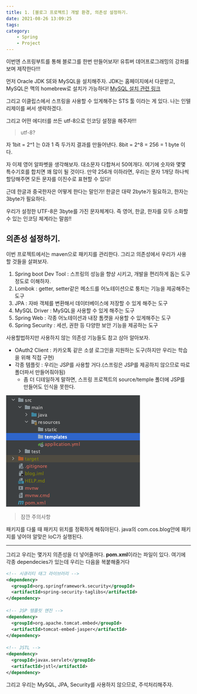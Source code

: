 ```yaml
---
title: 1. [블로그 프로젝트] 개발 환경, 의존성 설정하기.
date: 2021-08-26 13:09:25
tags:
category:
    - Spring
    - Project
---
```

이번엔 스프링부트를 통해 블로그를 한번 만들어보자!
유튜버 데어프로그래밍의 강좌를 보며 제작한다!!!


먼저 Oracle JDK SE와 MySQL을 설치해주자.
JDK는 홈페이지에서 다운받고, MySQL은 맥의 homebrew로 설치가 가능하다!
[MySQL 설치 관련 링크](https://whitepaek.tistory.com/16)


그리고 이클립스에서 스프링을 사용할 수 있게해주는 STS 툴 이라는 게 있다.
나는 인텔리제이를 써서 생략하겠다.

그리고 어떤 에디터를 쓰든 utf-8으로 인코딩 설정을 해주자!!!

> utf-8?

자 1bit = 2^1 는 0과 1 즉 두가지 결과를 만들어낸다.
8bit = 2^8 = 256 = 1 byte 이다.


자 이제 영어 알파벳을 생각해보자. 대소문자 다합쳐서 50여개다.
여기에 숫자와 몇몇 특수기호를 합치면 꽤 많이 될 것이다.
만약 256개 이하라면, 우리는 문자 1개당 하나씩 할당해주면 
모든 문자를 이진수로 표현할 수 있다!


근데 한글과 중국한자은 어떻게 한다는 말인가!
한글은 대략 2byte가 필요하고, 한자는 3byte가 필요하다.


우리가 설정한 UTF-8은 3byte를 가진 문자체계다.
즉 영어, 한글, 한자를 모두 소화할 수 있는 인코딩 체계라는 말씀!!

## 의존성 설정하기.
이번 프로젝트에서는 maven으로 패키지를 관리한다.
그리고 의존성에서 우리가 사용할 것들을 살펴보자.
1. Spring boot Dev Tool : 스프링의 성능을 향상 시키고, 개발을 편리하게 돕는 도구 정도로 이해하자.
2. Lombok : getter, setter같은 메소드를 어노테이션으로 퉁치는 기능을 제공해주는 도구
3. JPA : 자바 객체를 변환해서 데이터베이스에 저장할 수 있게 해주는 도구
4. MySQL Driver : MySQL을 사용할 수 있게 해주는 도구
5. Spring Web : 각종 어노테이션과 내장 톰캣을 사용할 수 있게해주는 도구
6. Spring Security : 세션, 권한 등 다양한 보안 기능을 제공하는 도구


사용할법하지만 사용하지 않는 의존성 기능들도 참고 삼아 알아보자.
- OAuth2 Client : 카카오톡 같은 소셜 로그인을 지원하는 도구(하지만 우리는 학습을 위해 직접 구현)
- 각종 템플릿 : 우리는 JSP를 사용할 거다.(스프링은 JSP를 제공하지 않으므로 따로 폴더파서 만들어줘야됨)
    - 좀 더 디테일하게 말하면, 스프링 프로젝트의 source/temple 폴더에 JSP를 만들어도 인식을 못한다.

![대략적인 구조](/img/boot/blog/blog1-1.png)

> 잠깐 주의사항

패키지를 다룰 때 패키지 위치를 정확하게 해줘야된다.
java의 com.cos.blog안에 패키지를 넣어야 알맞은 IoC가 실행된다.

***

그리고 우리는 몇가지 의존성을 더 넣어줄꺼다.
**pom.xml**이라는 파일이 있다. 여기에 각종 dependecies가 있는데 우리는 다음을 복붙해줄거다
```xml
<!-- 시큐리티 태그 라이브러리 -->
<dependency>
  <groupId>org.springframework.security</groupId>
  <artifactId>spring-security-taglibs</artifactId>
</dependency>

<!-- JSP 템플릿 엔진 -->
<dependency>
  <groupId>org.apache.tomcat.embed</groupId>
  <artifactId>tomcat-embed-jasper</artifactId>
</dependency>

<!-- JSTL -->
<dependency>
  <groupId>javax.servlet</groupId>
  <artifactId>jstl</artifactId>
</dependency>
```
그리고 우리는 MySQL, JPA, Security를 사용하지 않으므로, 주석처리해주자.